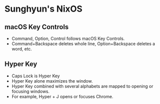 # Sunghyun's NixOS

## macOS Key Controls

- Command, Option, Control follows macOS Key Controls.
- Command+Backspace deletes whole line, Option+Backspace deletes a word, etc.

## Hyper Key

- Caps Lock is Hyper Key
- Hyper Key alone maximizes the window.
- Hyper Key combined with several alphabets are mapped to opening or focusing windows.
- For example, Hyper + J opens or focuses Chrome.
